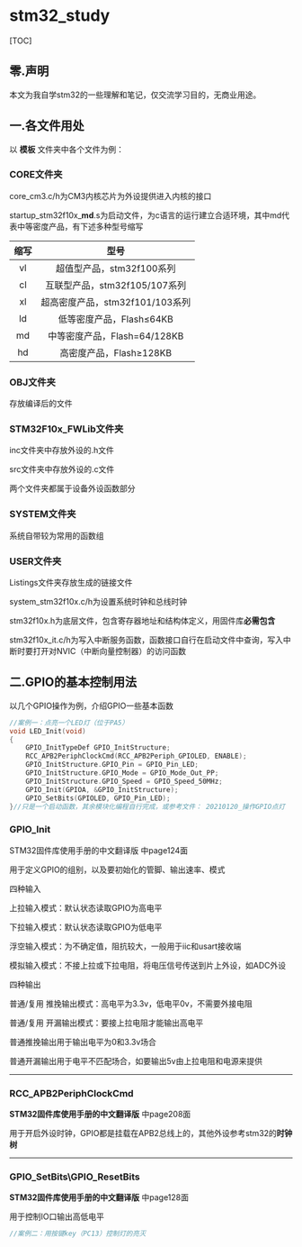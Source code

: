 # stm32_study

<!-- stm32自学笔记 -->

[TOC]



## 零.声明

本文为我自学stm32的一些理解和笔记，仅交流学习目的，无商业用途。

## 一.各文件用处

以 **模板** 文件夹中各个文件为例：

### CORE文件夹

core_cm3.c/h为CM3内核芯片为外设提供进入内核的接口

startup_stm32f10x_**md**.s为启动文件，为c语言的运行建立合适环境，其中md代表中等密度产品，有下述多种型号缩写

| 缩写 |              型号               |
| :--: | :-----------------------------: |
|  vl  |    超值型产品，stm32f100系列    |
|  cl  |  互联型产品，stm32f105/107系列  |
|  xl  | 超高密度产品，stm32f101/103系列 |
|  ld  |    低等密度产品，Flash≤64KB     |
|  md  |  中等密度产品，Flash=64/128KB   |
|  hd  |     高密度产品，Flash≥128KB     |

### OBJ文件夹

存放编译后的文件

### STM32F10x_FWLib文件夹

inc文件夹中存放外设的.h文件

src文件夹中存放外设的.c文件

两个文件夹都属于设备外设函数部分

### SYSTEM文件夹

系统自带较为常用的函数组

### USER文件夹

Listings文件夹存放生成的链接文件

system_stm32f10x.c/h为设置系统时钟和总线时钟

stm32f10x.h为底层文件，包含寄存器地址和结构体定义，用固件库**必需包含**

stm32f10x_it.c/h为写入中断服务函数，函数接口自行在启动文件中查询，写入中断时要打开对NVIC（中断向量控制器）的访问函数

## 二.GPIO的基本控制用法

以几个GPIO操作为例，介绍GPIO一些基本函数

```c
//案例一：点亮一个LED灯（位于PA5）
void LED_Init(void)
{
	GPIO_InitTypeDef GPIO_InitStructure;
    RCC_APB2PeriphClockCmd(RCC_APB2Periph_GPIOLED, ENABLE);
	GPIO_InitStructure.GPIO_Pin = GPIO_Pin_LED;
	GPIO_InitStructure.GPIO_Mode = GPIO_Mode_Out_PP;
	GPIO_InitStructure.GPIO_Speed = GPIO_Speed_50MHz;	
	GPIO_Init(GPIOA, &GPIO_InitStructure);	
  	GPIO_SetBits(GPIOLED, GPIO_Pin_LED);
}//只是一个启动函数，其余模块化编程自行完成，或参考文件： 20210120_操作GPIO点灯
```

### GPIO_Init

STM32固件库使用手册的中文翻译版 中page124面

用于定义GPIO的组别，以及要初始化的管脚、输出速率、模式

 

四种输入

上拉输入模式：默认状态读取GPIO为高电平

下拉输入模式：默认状态读取GPIO为低电平

浮空输入模式：为不确定值，阻抗较大，一般用于iic和usart接收端

模拟输入模式：不接上拉或下拉电阻，将电压信号传送到片上外设，如ADC外设

四种输出

普通/复用 推挽输出模式：高电平为3.3v，低电平0v，不需要外接电阻

普通/复用 开漏输出模式：要接上拉电阻才能输出高电平

普通推挽输出用于输出电平为0和3.3v场合

普通开漏输出用于电平不匹配场合，如要输出5v由上拉电阻和电源来提供

------

### RCC_APB2PeriphClockCmd

**STM32固件库使用手册的中文翻译版** 中page208面

用于开启外设时钟，GPIO都是挂载在APB2总线上的，其他外设参考stm32的**时钟树**

------

### GPIO_SetBits\GPIO_ResetBits

**STM32固件库使用手册的中文翻译版** 中page128面

用于控制IO口输出高低电平

```c
//案例二：用按键key（PC13）控制灯的亮灭

```

